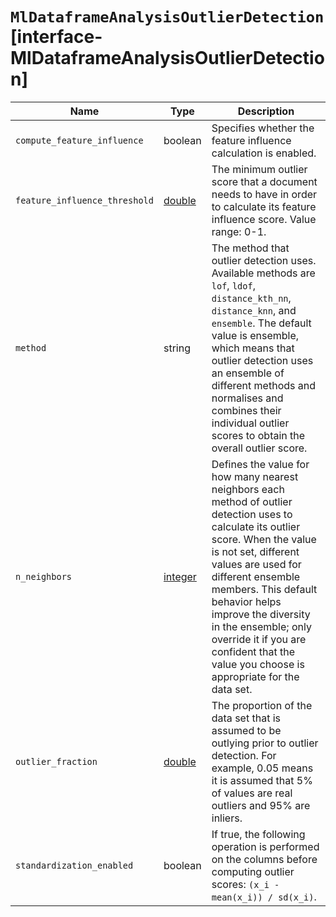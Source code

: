 # `MlDataframeAnalysisOutlierDetection` [interface-MlDataframeAnalysisOutlierDetection]

| Name | Type | Description |
| - | - | - |
| `compute_feature_influence` | boolean | Specifies whether the feature influence calculation is enabled. |
| `feature_influence_threshold` | [double](./double.md) | The minimum outlier score that a document needs to have in order to calculate its feature influence score. Value range: 0-1. |
| `method` | string | The method that outlier detection uses. Available methods are `lof`, `ldof`, `distance_kth_nn`, `distance_knn`, and `ensemble`. The default value is ensemble, which means that outlier detection uses an ensemble of different methods and normalises and combines their individual outlier scores to obtain the overall outlier score. |
| `n_neighbors` | [integer](./integer.md) | Defines the value for how many nearest neighbors each method of outlier detection uses to calculate its outlier score. When the value is not set, different values are used for different ensemble members. This default behavior helps improve the diversity in the ensemble; only override it if you are confident that the value you choose is appropriate for the data set. |
| `outlier_fraction` | [double](./double.md) | The proportion of the data set that is assumed to be outlying prior to outlier detection. For example, 0.05 means it is assumed that 5% of values are real outliers and 95% are inliers. |
| `standardization_enabled` | boolean | If true, the following operation is performed on the columns before computing outlier scores: `(x_i - mean(x_i)) / sd(x_i)`. |
